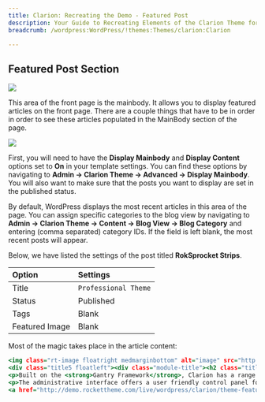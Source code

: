 ```yaml
---
title: Clarion: Recreating the Demo - Featured Post
description: Your Guide to Recreating Elements of the Clarion Theme for WordPress
breadcrumb: /wordpress:WordPress/!themes:Themes/clarion:Clarion

---
```


Featured Post Section
-----

![][demo]

This area of the front page is the mainbody. It allows you to display featured articles on the front page. There are a couple things that have to be in order in order to see these articles populated in the MainBody section of the page.

![][mainbody]

First, you will need to have the **Display Mainbody** and **Display Content** options set to **On** in your template settings. You can find these options by navigating to **Admin -> Clarion Theme -> Advanced -> Display Mainbody**. You will also want to make sure that the posts you want to display are set in the published status.

By default, WordPress displays the most recent articles in this area of the page. You can assign specific categories to the blog view by navigating to **Admin -> Clarion Theme -> Content -> Blog View -> Blog Category** and entering (comma separated) category IDs. If the field is left blank, the most recent posts will appear. 

Below, we have listed the settings of the post titled **RokSprocket Strips**.

| Option         | Settings             |
| :----------    | :----------          |
| Title          | `Professional Theme` |
| Status         | Published            |
| Tags           | Blank                |
| Featured Image | Blank                |


Most of the magic takes place in the article content:

~~~ .html
<img class="rt-image floatright medmarginbottom" alt="image" src="http://demo.rockettheme.com/live/wordpress/clarion/wp-content/rockettheme/rt_clarion_wp/frontpage/fp-mainbody-1.jpg" width="320" height="210" />
<div class="title5 floatleft"><div class="module-title"><h2 class="title">Professional Theme</h2></div></div><br /><br /><br />
<p>Built on the <strong>Gantry Framework</strong>, Clarion has a range of powerful, flexible and intuitive features and functions.</p>
<p>The administrative interface offers a user friendly control panel for intricately customizing the <strong>themes layouts</strong>.</p>
<a href="http://demo.rockettheme.com/live/wordpress/clarion/theme-features/" class="nobold"><span>View All Features +</span></a>
~~~ 

[demo]: assets/demo_10.jpeg
[mainbody]: assets/setadvanced.jpeg